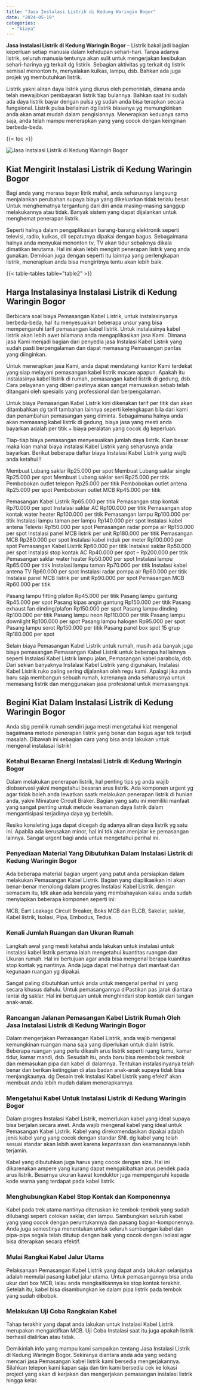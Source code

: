```yaml
---
title: "Jasa Instalasi Listrik di Kedung Waringin Bogor"
date: "2024-05-19"
categories: 
  - "biaya"
---
```


**Jasa Instalasi Listrik di Kedung Waringin Bogor** – Listrik bakal jadi bagian keperluan setiap manusia dalam kehidupan sehari-hari. Tanpa adanya listrik, seluruh manusia tentunya akan sulit untuk mengerjakan kesibukan sehari-harinya yg terkait dg listirik. Sebagian aktivitas yg terkait dg listrik semisal menonton tv, menyalakan kulkas, lampu, dsb. Bahkan ada juga projek yg membutuhkan listrik.

Listrik yakni aliran daya listrik yang diurus oleh pemerintah, dimana anda telah mewajibkan pembayaran listrik tiap bulannya. Bahkan saat ini sudah ada daya listrik bayar dengan pulsa yg sudah anda bisa terapkan secara fungsional. Listrik pulsa berlainan dg listrik biasanya yg memungkinkan anda akan amat mudah dalam pengisiannya. Menerapkan keduanya sama saja, anda telah mampu menerapkan yang yang cocok dengan keinginan berbeda-beda.

{{< toc >}}

![Jasa Instalasi Listrik di Kedung Waringin Bogor](/images/instalasi-listrik-murah05.png)

## Kiat Mengirit Instalasi Listrik di Kedung Waringin Bogor

Bagi anda yang merasa bayar litrik mahal, anda seharusnya langsung menjalankan perubahan supaya biaya yang dikeluarkan tidak terlalu besar. Untuk menghematnya tergantung dari diri anda masing-masing sanggup melakukannya atau tidak. Banyak sistem yang dapat dijalankan untuk menghemat penerapan listrik.

Seperti halnya dalam pengaplikasian barang-barang elektronik seperti televisi, radio, kulkas, dll sepatutnya dipakai dengan bagus. Sebagaimana halnya anda menyukai menonton tv, TV akan tidur sebaiknya dikala dimatikan terutama. Hal ini akan lebih mengirit penerapan listrik yang anda gunakan. Demikian juga dengan seperti itu lainnya yang perlengkapan listrik, menerapkan anda bisa mengiritnya tentu akan lebih baik.

{{< table-tables table="table2" >}}

## Harga Instalasinya Instalasi Listrik di Kedung Waringin Bogor

Berbicara soal biaya Pemasangan Kabel Listrik, untuk instalasinyanya berbeda-beda, hal itu menyesuaikan beberapa unsur yang bisa mempengaruhi tarif pemasangan kabel listrik. Untuk instalasinya kabel listrik akan lebih awet bilamana anda mengaplikasikan jasa Kami. Dimana jasa Kami menjadi bagian dari penyedia jasa Instalasi Kabel Listrik yang sudah pasti berpengalaman dan dapat memasang Pemasangan pantas yang diinginkan.

Untuk menerapkan jasa Kami, anda dapat mendatangi kantor Kami terdekat yang siap melayani pemasangan kabel listrik macam apapun. Apakah itu instalasinya kabel listrik di rumah, pemasangan kabel listrik di gedung, dsb. Cara pelayanan yang diberi pastinya akan sangat memuaskan sebab telah ditangani oleh spesialis yang professional dan berpengalaman.

Untuk biaya Pemasangan Kabel Listrik kini dikenakan tarif per titik dan akan ditambahkan dg tarif tambahan lainnya seperti kelengkapan bila dari kami dan penambahan pemasangan yang diminta. Sebagaimana halnya anda akan memasang kabel listrik di gedung, biaya jasa yang mesti anda bayarkan adalah per titik + biaya peralatan yang cocok dg keperluan.

Tiap-tiap biaya pemasangan menyesuaikan jumlah daya listrik. Kian besar maka kian mahal biaya instalasi Kabel Listrik yang seharusnya anda bayarkan. Berikut beberapa daftar biaya Instalasi Kabel Listrik yang wajib anda ketahui !

Membuat Lubang saklar Rp25.000 per spot Membuat Lubang saklar single Rp25.000 per spot Membuat Lubang saklar seri Rp25.000 per titik Pembobokan outlet telepon Rp25.000 per titik Pembobokan outlet antena Rp25.000 per spot Pembobokan outlet MCB Rp45.000 per titik

Pemasangan Kabel Listrik Rp65.000 per titik Pemasangan stop kontak Rp70.000 per spot Instalasi saklar AC Rp100.000 per titik Pemasangan stop kontak water heater Rp100.000 per titik Pemasangan lampu Rp100.000 per titik Instalasi lampu taman per lampu Rp140.000 per spot Instalasi kabel antena Televisi Rp150.000 per spot Pemasangan radar pompa air Rp150.000 per spot Instalasi panel MCB listrik per unit Rp180.000 per titik Pemasangan MCB Rp280.000 per spot Instalasi kabel induk per meter Rp100.000 per spot Pemasangan Kabel Listrik Rp60.000 per titik Instalasi saklar Rp50.000 per spot Instalasi stop kontak AC Rp40.000 per spot – Rp200.000 per titik Pemasangan saklar water heater Rp50.000 per spot Instalasi lampu Rp65.000 per titik Instalasi lampu taman Rp70.000 per titik Instalasi kabel antena TV Rp60.000 per spot Instalasi radar pompa air Rp60.000 per titik Instalasi panel MCB listrik per unit Rp90.000 per spot Pemasangan MCB Rp60.000 per titik

Pasang lampu fitting plafon Rp45.000 per titik Pasang lampu gantung Rp45.000 per spot Pasang kipas angin gantung Rp150.000 per titik Pasang exhaust fan dinding/plafon Rp150.000 per spot Pasang lampu dinding Rp100.000 per titik Pasang lampu neon Rp110.000 per titik Pasang lampu downlight Rp100.000 per spot Pasang lampu halogen Rp95.000 per spot Pasang lampu sorot Rp150.000 per titik Pasang panel box spot 15 grup Rp180.000 per spot

Selain biaya Pemasangan Kabel Listrik untuk rumah, masih ada banyak juga biaya pemasangan Pemasangan Kabel Listrik untuk beberapa hal lainnya seperti Instalasi Kabel Listrik lampu jalan, Pemasangan kabel parabola, dsb. Dari sekian banyaknya Instalasi Kabel Listrik yang digunakan, Instalasi Kabel Listrik ruko paling sering dijalankan oleh regu kami. Apalagi jika anda baru saja membangun sebuah rumah, karenanya anda seharusnya untuk memasang listrik dan menggunakan jasa profesional untuk memasangnya.

## Begini Kiat Dalam Instalasi Listrik di Kedung Waringin Bogor


Anda sbg pemilik rumah sendiri juga mesti mengetahui kiat mengenal bagaimana metode penerapan listrik yang benar dan bagus agar tdk terjadi masalah. Dibawah ini sebagian cara yang bisa anda lakukan untuk mengenal instalasai listrik!

### Ketahui Besaran Energi Instalasi Listrik di Kedung Waringin Bogor

Dalam melakukan penerapan listrik, hal penting tips yg anda wajib diobservasi yakni mengetahui besaran arus listrik. Ada komponen urgent yg agar tidak boleh anda lewatkan saatk melakukan penerapan listrik di hunian anda, yakni Miniature Circuit Braker. Bagian yang satu ini memiliki manfaat yang sangat penting untuk metode keamanan daya listrik dalam mengantisipasi terjadinya daya yg berlebih.

Resiko konsleting juga dapat dicegah dg adanya aliran daya listrik yg satu ini. Apabila ada kerusakan minor, hal ini tdk akan menjalar ke pemasangan lainnya. Sangat urgent bagi anda untuk mengetahui perihal ini.

### Penyediaan Material Yang Dibutuhkan Dalam Instalasi Listrik di Kedung Waringin Bogor

Ada beberapa material bagian urgent yang patut anda persiapkan dalam melakukan Pemasangan Kabel Listrik. Bagian yang diaplikasikan ini akan benar-benar menolong dalam progres Instalasi Kabel Listrik. dengan semacam itu, tdk akan ada kendala yang membahayakan kalau anda sudah menyiapkan beberapa komponen seperti ini:

MCB, Eart Leakage Circuit Breaker, Boks MCB dan ELCB, Sakelar, saklar, Kabel listrik, Isolasi, Pipa, Embodus, Tedus.

### Kenali Jumlah Ruangan dan Ukuran Rumah

Langkah awal yang mesti ketahui anda lakukan untuk instalasi untuk instalasi kabel listrik pertama ialah mengetahui kuantitas ruangan dan Ukuran rumah. Hal ini bertujuan agar anda bisa mengenal berapa kuantitas stop kontak yg nantinya. Anda juga dapat melihatnya dari manfaat dan kegunaan ruangan yg dipakai.

Sangat paling dibutuhkan untuk anda untuk mengenal perihal ini yang secara khusus dahulu. Untuk pemasangannya diPastikan pas jarak diantara lantai dg saklar. Hal ini bertujuan untuk menghindari stop kontak dari tangan anak-anak.

### Rancangan Jalanan Pemasangan Kabel Listrik Rumah Oleh Jasa Instalasi Listrik di Kedung Waringin Bogor

Dalam mengerjakan Pemasangan Kabel Listrik, anda wajib mengenal kemungkinan ruangan mana saja yang diperlukan untuk dialiri listrik. Beberapa ruangan yang perlu dikasih arus listrik seperti ruang tamu, kamar tidur, kamar mandi, dsb. Sesudah itu, anda baru bisa membobok tembok dan memasukan pipa dan kabel di dalamnya. Tentukan instalasinyanya telah benar dan berikan ketinggian di atas badan anak-anak supaya tidak bisa menjangkaunya. dg Desain trek Instalasi Kabel Listrik yang efektif akan membuat anda lebih mudah dalam menerapkannya.

### Mengetahui Kabel Untuk Instalasi Listrik di Kedung Waringin Bogor

Dalam progres Instalasi Kabel Listrik, memerlukan kabel yang ideal supaya bisa berjalan secara awet. Anda wajib mengenal kabel yang ideal untuk Pemasangan Kabel Listrik. Kabel yang direkomendasikan dipakai adalah jenis kabel yang yang cocok dengan standar SNI. dg kabel yang telah sesuai standar akan lebih awet karena kepantasan dan keamanannya lebih terjamin.

Kabel yang dibutuhkan juga harus yang cocok dengan size. Hal ini dikarenakan ampere yang kurang dapat mengakibatkan arus pendek pada arus listrik. Besarnya ukuran kawat konduktor juga mempengaruhi kepada kode warna yang terdapat pada kabel listrik.

### Menghubungkan Kabel Stop Kontak dan Komponennya

Kabel pada trek utama nantinya diteruskan ke tembok-tembok yang sudah dilubangi seperti colokan saklar, dan lampu. Sambungkan seluruh kabel yang yang cocok dengan peruntukannya dan pasang bagian-komponennya. Anda juga semestinya menentukan untuk seluruh sambungan kabel dan pipa-pipa segala telah ditutup dengan baik yang cocok dengan isolasi agar bisa diterapkan secara efektif.

### Mulai Rangkai Kabel Jalur Utama

Pelaksanaan Pemasangan Kabel Listrik yang dapat anda lakukan selanjutya adalah memulai pasang kabel jalur utama. Untuk pemasangannya bisa anda ukur dari box MCB, lalau anda mengkaitkannya ke stop kontak terakhir. Setelah itu, kabel bisa disambungkan ke dalam pipa listrik pada tembok yang sudah dibobok.

### Melakukan Uji Coba Rangkaian Kabel

Tahap terakhir yang dapat anda lakukan untuk Instalasi Kabel Listrik merupakan mengaktifkan MCB. Uji Coba Instalasi saat itu juga apakah listrik berhasil dialirkan atau tidak.

Demikinlah info yang mampu kami sampaikan tentang Jasa Instalasi Listrik di Kedung Waringin Bogor. Sekiranya diantara anda ada yang sedang mencari jasa Pemasangan kabel listrik kami bersedia mengerjakannya. Silahkan telepon kami kapan saja dan tim kami bersedia cek ke lokasi project yang akan di kerjakan dan mengerjakan pemasangan instalasi listrik hingga kelar.
